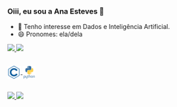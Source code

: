 ### Oiii, eu sou a Ana Esteves 👋


<!-- - 🔭 I’m currently working on ... <> -->
- 🌱 Tenho interesse em Dados e Inteligência Artificial.
- 😄 Pronomes: ela/dela

<div>
  <a href="https://github.com/carolinaesteves" >
  <img height="130cm" src="https://github-readme-stats.vercel.app/api?username=carolinaesteves&hide=contribs,stars,prs,issues&count_private=true&show_icons=true&theme=tokyonight" />
  <img height="130cm" src="https://github-readme-stats.vercel.app/api/top-langs/?username=carolinaesteves" />
</div>
  
##
  
<div style="display: inline block"<br>
  <img align="center" alt="py icon" height="30" widht= "40" src="https://github.com/devicons/devicon/blob/master/icons/c/c-line.svg" >
  <img align="center" alt="py icon" height="30" widht= "40" src="https://github.com/devicons/devicon/blob/master/icons/python/python-original-wordmark.svg" >
</div>

##
<div>
<a href="https://www.linkedin.com/in/anacarolinaesteves/" target=_blank><img src ="https://img.shields.io/badge/LinkedIn-0077B5?style=for-the-badge&logo=linkedin&logoColor=white" target=_blank>
<a href="https://www.instagram.com/carolinaesteves/" target=_blank><img src ="https://img.shields.io/badge/Instagram-E4405F?style=for-the-badge&logo=instagram&logoColor=white" target=_blank>

</div>
